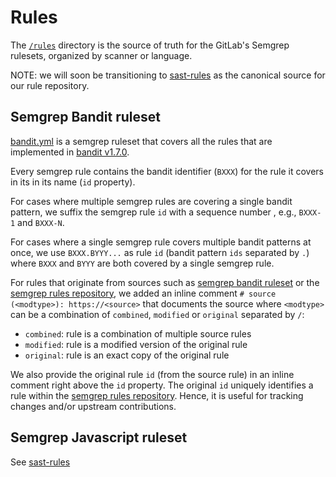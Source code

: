 # Rules

The [`/rules`](/rules)
directory is the source of truth for the GitLab's Semgrep rulesets, organized
by scanner or language.

NOTE: we will soon be transitioning to
[sast-rules](https://gitlab.com/gitlab-org/security-products/sast-rules)
as the canonical source for our rule repository.

## Semgrep Bandit ruleset

[bandit.yml](rules/bandit.yml) is a semgrep ruleset that covers all the rules
that are implemented in [bandit v1.7.0](https://github.com/PyCQA/bandit).

Every semgrep rule contains the bandit identifier (`BXXX`) for the rule it
covers in its in its name (`id` property).

For cases where multiple semgrep rules are covering a single bandit pattern, we
suffix the semgrep rule `id` with a sequence number , e.g., `BXXX-1` and
`BXXX-N`. 

For cases where a single semgrep rule covers multiple bandit patterns at once,
we use `BXXX.BYYY...` as rule `id` (bandit pattern `ids` separated by `.`)
where `BXXX` and `BYYY` are both covered by a single semgrep rule.

For rules that originate from sources such as [semgrep bandit ruleset](https://semgrep.dev/c/p/bandit) 
or the [semgrep rules repository](https://github.com/returntocorp/semgrep-rules), we added an
inline comment `# source (<modtype>): https://<source>` that documents the source 
where `<modtype>` can be a combination of `combined`, `modified` or `original` 
separated by `/`:
- `combined`: rule is a combination of multiple source rules
- `modified`: rule is a modified version of the original rule
- `original`: rule is an exact copy of the original rule 

We also provide the original rule `id` (from the source rule) in an inline
comment right above the `id` property. The original `id` uniquely identifies a
rule within the [semgrep rules repository](https://github.com/returntocorp/semgrep-rules).
Hence, it is useful for tracking changes and/or upstream contributions.

## Semgrep Javascript ruleset

See [sast-rules](https://gitlab.com/gitlab-org/security-products/sast-rules)
